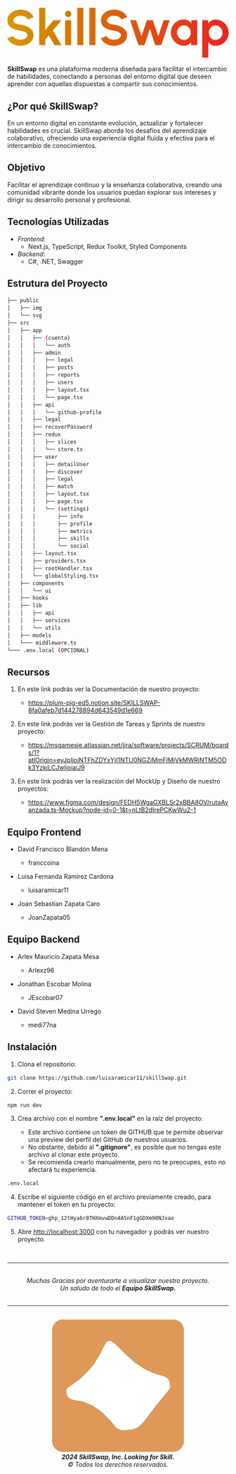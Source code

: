 ![Logotype](./public/img/skillswap-logotype.png)

__SkillSwap__ es una plataforma moderna diseñada para facilitar el intercambio de habilidades, conectando a personas del entorno digital que deseen aprender con aquellas dispuestas a compartir sus conocimientos. 

## ¿Por qué SkillSwap?

En un entorno digital en constante evolución, actualizar y fortalecer habilidades es crucial. SkillSwap aborda los desafíos del aprendizaje colaborativo, ofreciendo una experiencia digital fluida y efectiva para el intercambio de conocimientos.

## Objetivo

Facilitar el aprendizaje continuo y la enseñanza colaborativa, creando una comunidad vibrante donde los usuarios puedan explorar sus intereses y dirigir su desarrollo personal y profesional.

## Tecnologías Utilizadas

- *Frontend*:
   -    Next.js, TypeScript, Redux Toolkit, Styled Components
- *Backend*:
   -    C#, .NET, Swagger

## Estrutura del Proyecto

```bash
├── public
│   ├── img
│   └── svg
├── src
│   ├── app
│   │   ├── (cuenta)
│   │   │   └── auth
│   │   ├── admin
│   │   │   ├── legal
│   │   │   ├── posts
│   │   │   ├── reports
│   │   │   ├── users
│   │   │   ├── layout.tsx
│   │   │   └── page.tsx
│   │   ├── api
│   │   │   └── github-profile
│   │   ├── legal
│   │   ├── recoverPassword
│   │   ├── redux
│   │   │   ├── slices
│   │   │   └── store.ts
│   │   ├── user
│   │   │   ├── detailUser
│   │   │   ├── discover
│   │   │   ├── legal
│   │   │   ├── match
│   │   │   ├── layout.tsx
│   │   │   ├── page.tsx
│   │   │   └── (settings)
│   │   │       ├── info
│   │   │       ├── profile
│   │   │       ├── metrics
│   │   │       ├── skills
│   │   │       └── social
│   │   ├── layout.tsx
│   │   ├── providers.tsx
│   │   ├── rootHandler.tsx
│   │   └── globalStyling.tsx
│   ├── components
│   │   └── ui
│   ├── hooks
│   ├── lib
│   │   ├── api
│   │   ├── services
│   │   └── utils
│   ├── models
│   └─── middleware.ts
└─── .env.local (OPCIONAL)
```

## Recursos

1. En este link podrás ver la Documentación de nuestro proyecto: 
    - https://plum-pig-ed5.notion.site/SKILLSWAP-8fa0afeb7d144278894d643549d1e669

2. En este link podrás ver la Gestión de Tareas y Sprints de nuestro proyecto: 
    -   https://msgamesje.atlassian.net/jira/software/projects/SCRUM/boards/1?atlOrigin=eyJpIjoiNTFhZDYxYjI1NTU0NGZjMmFlMjVkMWRjNTM5ODk3YzkiLCJwIjoiaiJ9

3. En este link podrás ver la realización del MockUp y Diseño de nuestro proyectos: 
    - https://www.figma.com/design/FEDH5WgaGXBLSr2xBBA8OV/rutaAvanzada.ts-Mockup?node-id=0-1&t=nLtB2dIrePCKwWu2-1

## Equipo Frontend

- David Francisco Blandón Mena
    - franccoina

- Luisa Fernanda Ramírez Cardona
    - luisaramicar11

- Joan Sebastian Zapata Caro
    - JoanZapata05

## Equipo Backend

- Arlex Mauricio Zapata Mesa
    - Arlexz96

- Jonathan Escobar Molina
    - JEscobar07

- David Steven Medina Urrego
    - medi77na

## Instalación

1. Clona el repositorio:

```bash
git clone https://github.com/luisaramicar11/skillSwap.git
```

2. Correr el proyecto:

```bash
npm run dev
```

3. Crea archivo con el nombre __".env.local"__ en la raíz del proyecto:

   -    Este archivo contiene un token de GITHUB que te permite observar una preview del perfil del GitHub de nuestros usuarios.
   -    No obstante, debido al __".gitignore"__, es posible que no tengas este archivo al clonar este proyecto.
   -    Se recomienda crearlo manualmente, pero no te preocupes, esto no afectará tu experiencia.
  
```bash
.env.local
```

4. Escribe el siguiente código en el archivo previamente creado, para mantener el token en tu proyecto:

```bash
GITHUB_TOKEN=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
```

5. Abre [http://localhost:3000](http://localhost:3000) con tu navegador y podrás ver nuestro proyecto.

<br>

--------------------------------------------------------------------------------------------------------

<br>
<div align="center">
     <em>Muchas Gracias por aventurarte a visualizar nuestro proyecto.</strong></em><br>
        <em>Un saludo de todo el <strong>Equipo SkillSwap.</strong></em>
</div>
<br>

--------------------------------------------------------------------------------------------------------

<br>

<div align="center">
  <img src="./public/img/skillswap-isotype.png" alt="Skillswap-Isotype" width="300" />
</div>

<div align="center">
    <em>
      <strong>2024 SkillSwap, Inc. Looking for Skill.</strong><br>
      © Todos los derechos reservados.
       </em>
</div>
